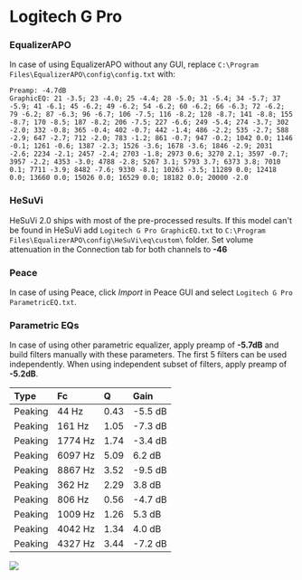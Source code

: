 # Logitech G Pro

### EqualizerAPO
In case of using EqualizerAPO without any GUI, replace `C:\Program Files\EqualizerAPO\config\config.txt`
with:
```
Preamp: -4.7dB
GraphicEQ: 21 -3.5; 23 -4.0; 25 -4.4; 28 -5.0; 31 -5.4; 34 -5.7; 37 -5.9; 41 -6.1; 45 -6.2; 49 -6.2; 54 -6.2; 60 -6.2; 66 -6.3; 72 -6.2; 79 -6.2; 87 -6.3; 96 -6.7; 106 -7.5; 116 -8.2; 128 -8.7; 141 -8.8; 155 -8.7; 170 -8.5; 187 -8.2; 206 -7.5; 227 -6.6; 249 -5.4; 274 -3.7; 302 -2.0; 332 -0.8; 365 -0.4; 402 -0.7; 442 -1.4; 486 -2.2; 535 -2.7; 588 -2.9; 647 -2.7; 712 -2.0; 783 -1.2; 861 -0.7; 947 -0.2; 1042 0.0; 1146 -0.1; 1261 -0.6; 1387 -2.3; 1526 -3.6; 1678 -3.6; 1846 -2.9; 2031 -2.6; 2234 -2.1; 2457 -2.4; 2703 -1.8; 2973 0.6; 3270 2.1; 3597 -0.7; 3957 -2.2; 4353 -3.0; 4788 -2.8; 5267 3.1; 5793 3.7; 6373 3.8; 7010 0.1; 7711 -3.9; 8482 -7.6; 9330 -8.1; 10263 -3.5; 11289 0.0; 12418 0.0; 13660 0.0; 15026 0.0; 16529 0.0; 18182 0.0; 20000 -2.0
```

### HeSuVi
HeSuVi 2.0 ships with most of the pre-processed results. If this model can't be found in HeSuVi add
`Logitech G Pro GraphicEQ.txt` to `C:\Program Files\EqualizerAPO\config\HeSuVi\eq\custom\` folder.
Set volume attenuation in the Connection tab for both channels to **-46**

### Peace
In case of using Peace, click *Import* in Peace GUI and select `Logitech G Pro ParametricEQ.txt`.

### Parametric EQs
In case of using other parametric equalizer, apply preamp of **-5.7dB** and build filters manually
with these parameters. The first 5 filters can be used independently.
When using independent subset of filters, apply preamp of **-5.2dB**.

| Type    | Fc      |    Q | Gain    |
|:--------|:--------|:-----|:--------|
| Peaking | 44 Hz   | 0.43 | -5.5 dB |
| Peaking | 161 Hz  | 1.05 | -7.3 dB |
| Peaking | 1774 Hz | 1.74 | -3.4 dB |
| Peaking | 6097 Hz | 5.09 | 6.2 dB  |
| Peaking | 8867 Hz | 3.52 | -9.5 dB |
| Peaking | 362 Hz  | 2.29 | 3.8 dB  |
| Peaking | 806 Hz  | 0.56 | -4.7 dB |
| Peaking | 1009 Hz | 1.26 | 5.3 dB  |
| Peaking | 4042 Hz | 1.34 | 4.0 dB  |
| Peaking | 4327 Hz | 3.44 | -7.2 dB |

![](https://raw.githubusercontent.com/jaakkopasanen/AutoEq/master/results/rtings/sbaf-serious/Logitech%20G%20Pro/Logitech%20G%20Pro.png)